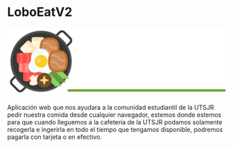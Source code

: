 # LoboEatV2
<img id="logo" src="/web/Img/loboeat1.svg" alt="Logo"><br><br>
Aplicación web que nos ayudara a la comunidad estudiantil de la UTSJR pedir nuestra comida desde cualquier navegador, estemos donde estemos para que cuando lleguemos a la cafetería de la UTSJR podamos solamente recogerla e ingerirla en todo el tiempo que tengamos disponible, podremos pagarla con tarjeta o en efectivo.
